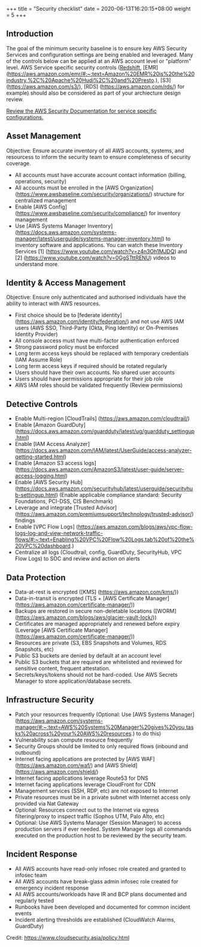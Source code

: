 +++
title = "Security checklist"
date =  2020-06-13T16:20:15+08:00
weight = 5
+++

## Introduction

The goal of the minimum security baseline is to ensure key AWS Security Services and configuration settings are being enabled and leveraged. Many of the controls below can be applied at an AWS account level or "platform" level.
AWS Service specific security controls ([Redshift](https://aws.amazon.com/redshift/), [EMR] (https://aws.amazon.com/emr/#:~:text=Amazon%20EMR%20is%20the%20industry,%2C%20Apache%20Hudi%2C%20and%20Presto.), [S3] (https://aws.amazon.com/s3/), [RDS] (https://aws.amazon.com/rds/) for example) should also be considered as part of your archiecture design review. 

[Review the AWS Security Documentation for service specific configurations.](https://docs.aws.amazon.com/security/)

## Asset Management

Objective: Ensure accurate inventory of all AWS accounts, systems, and resourcess to inform the security team to ensure completeness of security coverage.

* All accounts must have accurate account contact information (billing, operations, security)
* All accounts must be enrolled in the [AWS Organization] (https://www.awsbaseline.com/security/organizations/) structure for centralized management
* Enable [AWS Config] (https://www.awsbaseline.com/security/compliance/) for inventory management
* Use [AWS Systems Manager Inventory] (https://docs.aws.amazon.com/systems-manager/latest/userguide/systems-manager-inventory.html) to inventory software and applications. You can watch these Inventory Services [1] (https://www.youtube.com/watch?v=z4n3Oh1MJDQ) and [2] (https://www.youtube.com/watch?v=0GgSTttRENU) videos to understand more.



## Identity & Access Management

Objective: Ensure only authenticated and authorised individuals have the ability to interact with AWS resources.

* First choice should be to [federate identity] (https://aws.amazon.com/identity/federation/) and not use AWS IAM users (AWS SSO, Third-Party (Okta, Ping Identity) or On-Premises Identity Provider)
* All console access must have multi-factor authentication enforced
* Strong password policy must be enforced
* Long term access keys should be replaced with temporary credentials (IAM Assume Role)
* Long term access keys if required should be rotated regularly
* Users should have their own accounts. No shared user accounts
* Users should have permissions appropriate for their job role
* AWS IAM roles should be validated frequently (Review permissions)

## Detective Controls

* Enable Multi-region [CloudTrails] (https://aws.amazon.com/cloudtrail/)
* Enable [Amazon GuardDuty] (https://docs.aws.amazon.com/guardduty/latest/ug/guardduty_settingup.html)
* Enable [IAM Access Analyzer] (https://docs.aws.amazon.com/IAM/latest/UserGuide/access-analyzer-getting-started.html)
* Enable [Amazon S3 access logs] (https://docs.aws.amazon.com/AmazonS3/latest/user-guide/server-access-logging.html)
* Enable [AWS Security Hub] (https://docs.aws.amazon.com/securityhub/latest/userguide/securityhub-settingup.html) (Enable applicable compliance standard: Security Foundations, PCI-DSS, CIS Benchmark)
* Leverage and integrate [Trusted Advisor] (https://aws.amazon.com/premiumsupport/technology/trusted-advisor/) findings
* Enable [VPC Flow Logs] (https://aws.amazon.com/blogs/aws/vpc-flow-logs-log-and-view-network-traffic-flows/#:~:text=Enabling%20VPC%20Flow%20Logs,tab%20of%20the%20VPC%20dashboard.)
* Centralize all logs (Cloudtrail, config, GuardDuty, SecurityHub, VPC Flow Logs) to SOC and review and action on alerts

## Data Protection

* Data-at-rest is encrypted ([KMS] (https://aws.amazon.com/kms/))
* Data-in-transit is encrypted (TLS + [AWS Certificate Manager] (https://aws.amazon.com/certificate-manager/))
* Backups are restored in secure non-deletable locations ([WORM] (https://aws.amazon.com/blogs/aws/glacier-vault-lock/))
* Certificates are managed appropriately and renewed before expiry (Leverage [AWS Certificate Manager] (https://aws.amazon.com/certificate-manager/))
* Resources are private (S3, EBS Snapshots and Volumes, RDS Snapshots, etc)
* Public S3 buckets are denied by default at an account level
* Public S3 buckets that are required are whitelisted and reviewed for sensitive content, frequent attestation.
* Secrets/keys/tokens should not be hard-coded. Use AWS Secrets Manager to store application/database secrets.

## Infrastructure Security

* Patch your resources frequently (Optional: Use [AWS Systems Manager] (https://aws.amazon.com/systems-manager/#:~:text=AWS%20Systems%20Manager%20gives%20you,tasks%20across%20your%20AWS%20resources.) to do this)
* Vulnerability scan compute resource frequently
* Security Groups should be limited to only required flows (inbound and outbound)
* Internet facing applications are protected by [AWS WAF] (https://aws.amazon.com/waf/) and [AWS Shield] (https://aws.amazon.com/shield/)
* Internet facing applications leverage Route53 for DNS
* Internet facing applications leverage CloudFront for CDN
* Management services (SSH, RDP, etc) are not exposed to Internet
* Private resources must be in a private subnet with Internet access only provided via Nat Gateway
* Optional: Resources connect out to the Internet via egress filtering/proxy to inspect traffic (Sophos UTM, Palo Alto, etc)
* Optional: Use AWS Systems Manager (Session Manager) to access production servers if ever needed. System Manager logs all commands executed on the production host to be reviewed by the security team.

## Incident Response

* All AWS accounts have read-only infosec role created and granted to infosec team
* All AWS accounts have break-glass admin infosec role created for emergency incident response
* All AWS accounts/workloads have IR and BCP plans documented and regularly tested
* Runbooks have been developed and documented for common incident events
* Incident alerting thresholds are established (CloudWatch Alarms, GuardDuty)

Credit: <https://www.cloudsecurity.asia/policy.html>
